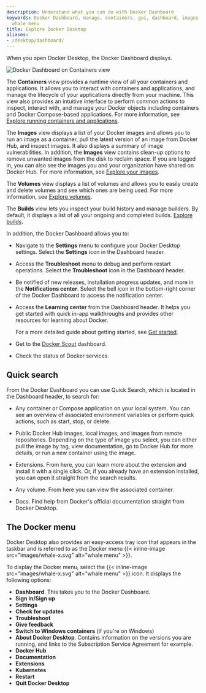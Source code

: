```yaml
---
description: Understand what you can do with Docker Dashboard
keywords: Docker Dashboard, manage, containers, gui, dashboard, images, user manual,
  whale menu
title: Explore Docker Desktop
aliases:
- /desktop/dashboard/
---
```


When you open Docker Desktop, the Docker Dashboard displays.

![Docker Dashboard on Containers view](images/desktop/dashboard.webp)

The **Containers** view provides a runtime view of all your containers and applications. It allows you to interact with containers and applications, and manage the lifecycle of your applications directly from your machine. This view also provides an intuitive interface to perform common actions to inspect, interact with, and manage your Docker objects including containers and Docker Compose-based applications. For more information, see [Explore running containers and applications](container.md).

The **Images** view displays a list of your Docker images and allows you to run an image as a container, pull the latest version of an image from Docker Hub, and inspect images. It also displays a summary of image vulnerabilities. In addition, the **Images** view contains clean-up options to remove unwanted images from the disk to reclaim space. If you are logged in, you can also see the images you and your organization have shared on Docker Hub. For more information, see [Explore your images](images.md).

The **Volumes** view displays a list of volumes and allows you to easily create and delete volumes and see which ones are being used. For more information, see [Explore volumes](volumes.md).

The **Builds** view lets you inspect your build history and manage builders. By default, it displays a list of all your ongoing and completed builds. [Explore builds](builds.md).

In addition, the Docker Dashboard allows you to:

- Navigate to the **Settings** menu to configure your Docker Desktop settings. Select the **Settings** icon in the Dashboard header.
- Access the **Troubleshoot** menu to debug and perform restart operations. Select the **Troubleshoot** icon in the Dashboard header.
- Be notified of new releases, installation progress updates, and more in the **Notifications center**. Select the bell icon in the bottom-right corner of the Docker Dashboard to access the notification center.
- Access the **Learning center** from the Dashboard header. It helps you get started with quick in-app walkthroughs and provides other resources for learning about Docker. 

  For a more detailed guide about getting started, see [Get started](../../get-started/index.md).
- Get to the [Docker Scout](../../scout/_index.md) dashboard.
- Check the status of Docker services.

## Quick search

From the Docker Dashboard you can use Quick Search, which is located in the Dashboard header, to search for:

- Any container or Compose application on your local system. You can see an overview of associated environment variables or perform quick actions, such as start, stop, or delete.

- Public Docker Hub images, local images, and images from remote repositories. Depending on the type of image you select, you can either pull the image by tag, view documentation, go to Docker Hub for more details, or run a new container using the image.

- Extensions. From here, you can learn more about the extension and install it with a single click. Or, if you already have an extension installed, you can open it straight from the search results.

- Any volume. From here you can view the associated container.

- Docs. Find help from Docker's official documentation straight from Docker Desktop. 

## The Docker menu

Docker Desktop also provides an easy-access tray icon that appears in the taskbar and is referred to as the Docker menu {{< inline-image src="images/whale-x.svg" alt="whale menu" >}}.

To display the Docker menu, select the {{< inline-image src="images/whale-x.svg" alt="whale menu" >}} icon. It displays the following options:

- **Dashboard**. This takes you to the Docker Dashboard.
- **Sign in/Sign up**
- **Settings**
- **Check for updates**
- **Troubleshoot**
- **Give feedback**
- **Switch to Windows containers** (if you're on Windows)
- **About Docker Desktop**. Contains information on the versions you are running, and links to the Subscription Service Agreement for example.
- **Docker Hub**
- **Documentation**
- **Extensions**
- **Kubernetes**
- **Restart**
- **Quit Docker Desktop**
